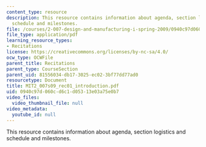 ```yaml
---
content_type: resource
description: This resource contains information about agenda, section logistics and
  schedule and milestones.
file: /courses/2-007-design-and-manufacturing-i-spring-2009/0940c97d060cd6c1d05313e03a75e0b7_MIT2_007s09_rec01_introduction.pdf
file_type: application/pdf
learning_resource_types:
- Recitations
license: https://creativecommons.org/licenses/by-nc-sa/4.0/
ocw_type: OCWFile
parent_title: Recitations
parent_type: CourseSection
parent_uid: 81556034-db17-3025-ec02-3bf77dd77ad0
resourcetype: Document
title: MIT2_007s09_rec01_introduction.pdf
uid: 0940c97d-060c-d6c1-d053-13e03a75e0b7
video_files:
  video_thumbnail_file: null
video_metadata:
  youtube_id: null
---
```

This resource contains information about agenda, section logistics and schedule and milestones.
